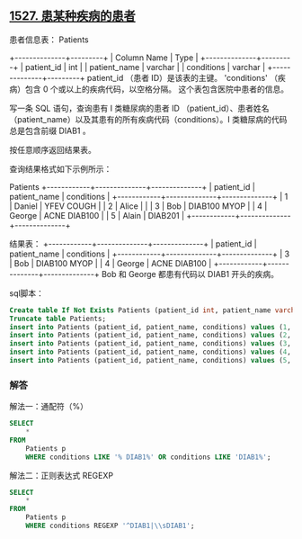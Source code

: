 ## [1527. 患某种疾病的患者](https://leetcode-cn.com/problems/patients-with-a-condition/)

患者信息表： Patients

+--------------+---------+
| Column Name  | Type    |
+--------------+---------+
| patient_id   | int     |
| patient_name | varchar |
| conditions   | varchar |
+--------------+---------+
patient_id （患者 ID）是该表的主键。
'conditions' （疾病）包含 0 个或以上的疾病代码，以空格分隔。
这个表包含医院中患者的信息。


写一条 SQL 语句，查询患有 I 类糖尿病的患者 ID （patient_id）、患者姓名（patient_name）以及其患有的所有疾病代码（conditions）。I 类糖尿病的代码总是包含前缀 DIAB1 。

按任意顺序返回结果表。

查询结果格式如下示例所示：

Patients
+------------+--------------+--------------+
| patient_id | patient_name | conditions   |
+------------+--------------+--------------+
| 1          | Daniel       | YFEV COUGH   |
| 2          | Alice        |              |
| 3          | Bob          | DIAB100 MYOP |
| 4          | George       | ACNE DIAB100 |
| 5          | Alain        | DIAB201      |
+------------+--------------+--------------+

结果表：
+------------+--------------+--------------+
| patient_id | patient_name | conditions   |
+------------+--------------+--------------+
| 3          | Bob          | DIAB100 MYOP |
| 4          | George       | ACNE DIAB100 | 
+------------+--------------+--------------+
Bob 和 George 都患有代码以 DIAB1 开头的疾病。

sql脚本：

```sql
Create table If Not Exists Patients (patient_id int, patient_name varchar(30), conditions varchar(100));
Truncate table Patients;
insert into Patients (patient_id, patient_name, conditions) values (1, 'Daniel', 'YFEV COUGH');
insert into Patients (patient_id, patient_name, conditions) values (2, 'Alice', '');
insert into Patients (patient_id, patient_name, conditions) values (3, 'Bob', 'DIAB100 MYOP');
insert into Patients (patient_id, patient_name, conditions) values (4, 'George', 'ACNE DIAB100');
insert into Patients (patient_id, patient_name, conditions) values (5, 'Alain', 'DIAB201');
```

### 解答

解法一：通配符（%）

```sql
SELECT
	*
FROM
	Patients p
	WHERE conditions LIKE '% DIAB1%' OR conditions LIKE 'DIAB1%';
```

解法二：正则表达式 REGEXP

```sql
SELECT
	*
FROM
	Patients p
	WHERE conditions REGEXP '^DIAB1|\\sDIAB1';
```

